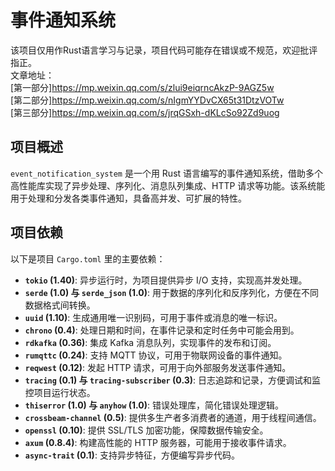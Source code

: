 # 事件通知系统
该项目仅用作Rust语言学习与记录，项目代码可能存在错误或不规范，欢迎批评指正。<br/>
文章地址：<br/>
[第一部分]https://mp.weixin.qq.com/s/zlui9eiqrncAkzP-9AGZ5w<br/>
[第二部分]https://mp.weixin.qq.com/s/nIgmYYDvCX65t31DtzVOTw<br/>
[第三部分]https://mp.weixin.qq.com/s/jrqGSxh-dKLcSo92Zd9uog<br/>
## 项目概述
`event_notification_system` 是一个用 Rust 语言编写的事件通知系统，借助多个高性能库实现了异步处理、序列化、消息队列集成、HTTP 请求等功能。该系统能用于处理和分发各类事件通知，具备高并发、可扩展的特性。

## 项目依赖
以下是项目 `Cargo.toml` 里的主要依赖：
- **`tokio` (1.40)**: 异步运行时，为项目提供异步 I/O 支持，实现高并发处理。
- **`serde` (1.0) 与 `serde_json` (1.0)**: 用于数据的序列化和反序列化，方便在不同数据格式间转换。
- **`uuid` (1.10)**: 生成通用唯一识别码，可用于事件或消息的唯一标识。
- **`chrono` (0.4)**: 处理日期和时间，在事件记录和定时任务中可能会用到。
- **`rdkafka` (0.36)**: 集成 Kafka 消息队列，实现事件的发布和订阅。
- **`rumqttc` (0.24)**: 支持 MQTT 协议，可用于物联网设备的事件通知。
- **`reqwest` (0.12)**: 发起 HTTP 请求，可用于向外部服务发送事件通知。
- **`tracing` (0.1) 与 `tracing-subscriber` (0.3)**: 日志追踪和记录，方便调试和监控项目运行状态。
- **`thiserror` (1.0) 与 `anyhow` (1.0)**: 错误处理库，简化错误处理逻辑。
- **`crossbeam-channel` (0.5)**: 提供多生产者多消费者的通道，用于线程间通信。
- **`openssl` (0.10)**: 提供 SSL/TLS 加密功能，保障数据传输安全。
- **`axum` (0.8.4)**: 构建高性能的 HTTP 服务器，可能用于接收事件请求。
- **`async-trait` (0.1)**: 支持异步特征，方便编写异步代码。

